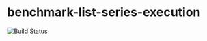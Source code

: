 # benchmark-list-series-execution

[![Build Status](https://travis-ci.org/ivansglazunov/benchmark-list-series-execution.svg?branch=master)](https://travis-ci.org/ivansglazunov/benchmark-list-series-execution)